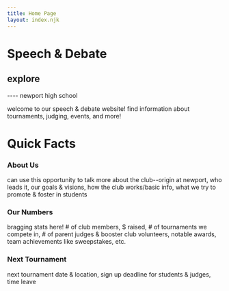 ```yaml
---
title: Home Page
layout: index.njk
---
```


<!-- Main page first section -->
# Speech & Debate

## explore

---- newport high school

welcome to our speech & debate website! find information about tournaments, judging, events, and more!

<!-- Main page second section, w/ background color change -->
# Quick Facts

### About Us

can use this opportunity to talk more about  the club--origin at newport, who leads it, our goals & visions, how the club works/basic info, what we try to promote & foster in students

### Our Numbers

bragging stats here! # of club members, $ raised, # of tournaments we compete in, # of parent judges & booster club volunteers, notable awards, team achievements like sweepstakes, etc.

### Next Tournament

next tournament date & location, sign up deadline for students & judges, time leave
